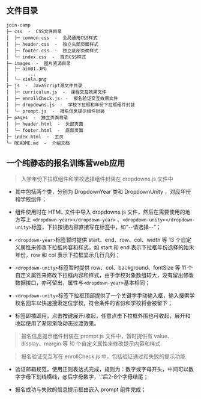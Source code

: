 ## 文件目录

```
join-camp
├─ css  -  CSS文件目录
│  ├─ common.css  -  全局通用CSS样式
│  ├─ header.css  -  独立头部页面样式
│  ├─ footer.css  -  独立底部页面样式
│  └─ index.css  -  首页CSS样式
├─ images  -  图片资源目录
│  ├─ aim01.JPG
|       ...
│  └─ xiala.png
├─ js  -  JavaScript源文件目录
│  ├─ curriculum.js  -  课程交互效果文件
│  ├─ enrollCheck.js  -  报名验证交互效果文件
│  ├─ dropdowns.js  -  学校下拉框和年份下拉框组件封装
│  └─ prompt.js  -  报名信息提示组件封装
├─ pages  -  独立页面目录
│  ├─ header.html  -  头部页面
│  └─ footer.html  -  底部页面
├─ index.html  -  主页
└─ README.md  -  介绍文档

```

## 一个纯静态的报名训练营web应用

> 入学年份下拉框组件和学校选择组件封装在 dropdowns.js 文件中

  - 其中包括两个类，分别为 DropdownYear 类和 DropdownUnity ，对应年份和学校组件；
 
  - 组件使用时在 HTML 文件中导入 dropdowns.js 文件，然后在需要使用的地方写上 `<dropdown-year></dropdown-year>` 、`<dropdown-unity></dropdown-unity>`标签，下拉按键内容直接写在标签中，如“--请选择--”；
 
  - `<dropdown-year>`标签暂时提供 start、end、row、col、width 等 13 个自定义属性来修改下拉框内容和样式，如 start 和 end 表示下拉框年份选择的始末年份，row 和 col 表示下拉框显示几行几列；
 
  - `<dropdown-unity>`标签暂时提供 row、col、background、fontSize 等 11 个自定义属性来修改下拉框内容和样式，由于学校对象数组较大，没有留出修改数据接口，亦可留出，属性与`<dropdown-year>`基本相同；
 
  - `<dropdown-unity>`标签下拉框顶部提供了一个关键字手动输入框，输入搜索学校名回车以快速搜索定位学校，符合条件的省份和学校将会被留下；

  - 标签即插即用，点击按键展开/收起，任意点击下拉框外围也可收起，展开和收起使用了渐现渐隐动态过渡效果。     


> 报名信息提示组件封装在 prompt.js 文件中，暂时提供有 value、display、margin 等 10 个自定义属性来修改提示内容和样式.


> 报名验证交互写在 enrollCheck.js 中，包括验证通过和失败的提示功能 

  - 验证邮箱规范，使用正则表达式完成，规则为：数字或字母开头，中间可以数字字母下划线横线，@后字母数字，'.'后2-8个字母结尾；
 
  - 报名成功与失败的信息提示框由嵌入 prompt 组件完成；
 


